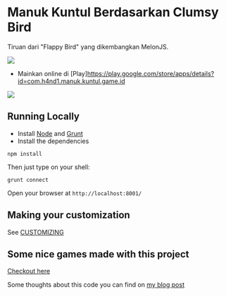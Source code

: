 Manuk Kuntul Berdasarkan Clumsy Bird
===========

Tiruan dari "Flappy Bird" yang dikembangkan MelonJS.

![](https://play-lh.googleusercontent.com/LRKrmyhrkVDTLdng_IeLDRqPAFoRhXCM4GaOTvkOGKeMW3lyS2wpDxfbUiRcbT4ftk4=w2560-h1440-rw)

- Mainkan online di [Play]https://play.google.com/store/apps/details?id=com.h4nd1.manuk.kuntul.game.id

![](https://handimanny.github.io/kuntul/data/img/touch-icon-iphone-retina.png)

## Running Locally

- Install [Node](http://nodejs.org/download/) and [Grunt](http://gruntjs.com/)
- Install the dependencies

```
npm install
```

Then just type on your shell:

```
grunt connect
```

Open your browser at `http://localhost:8001/`

## Making your customization

See [CUSTOMIZING](https://github.com/ellisonleao/clumsy-bird/blob/master/CUSTOMIZING.md)

## Some nice games made with this project

[Checkout here](https://github.com/ellisonleao/clumsy-bird/wiki/Games-using-clumsy-bird-code)

Some thoughts about this code you can find on [my blog post](https://handimanny.github.io/)
